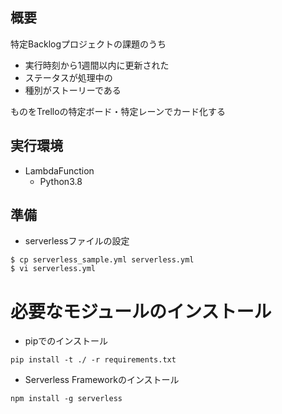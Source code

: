 ## 概要
特定Backlogプロジェクトの課題のうち
- 実行時刻から1週間以内に更新された
- ステータスが処理中の
- 種別がストーリーである  

ものをTrelloの特定ボード・特定レーンでカード化する

## 実行環境
- LambdaFunction
  - Python3.8 

## 準備
- serverlessファイルの設定
```
$ cp serverless_sample.yml serverless.yml
$ vi serverless.yml
```

# 必要なモジュールのインストール
- pipでのインストール
```
pip install -t ./ -r requirements.txt
```

- Serverless Frameworkのインストール
```
npm install -g serverless
```
